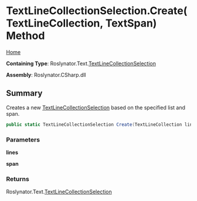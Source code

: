 # TextLineCollectionSelection\.Create\(TextLineCollection, TextSpan\) Method

[Home](../../../../README.md)

**Containing Type**: Roslynator\.Text\.[TextLineCollectionSelection](../README.md)

**Assembly**: Roslynator\.CSharp\.dll

## Summary

Creates a new [TextLineCollectionSelection](../README.md) based on the specified list and span\.

```csharp
public static TextLineCollectionSelection Create(TextLineCollection lines, TextSpan span)
```

### Parameters

**lines**

**span**

### Returns

Roslynator\.Text\.[TextLineCollectionSelection](../README.md)

